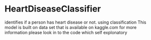 # HeartDiseaseClassifier
identifies if a person has heart disease or not. using classification
This model is built on data set that is available on kaggle.com
for more information please look in to the code which self explonatory
